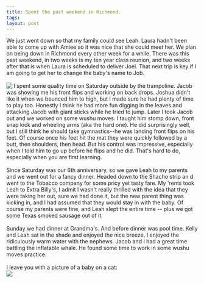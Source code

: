 ```yaml
---
title: Spent the past weekend in Richmond.
tags: 
layout: post
---
```

We just went down so that my family could see Leah.  Laura hadn't been able to come up with Amiee so it was nice that she could meet her.  We plan on being down in Richmond every other week for a while.  There was this past weekend, in two weeks is my ten year class reunion, and two weeks after that is when Laura is scheduled to deliver Joel.  That next trip is key if I am going to get her to change the baby's name to Job. <br /><br /><img src="http://fuzzymonk.com/photos/leah/image/595/IMG_6033.JPG" class="picture" align="left" />I spent some quality time on Saturday outside by the trampoline.  Jacob was showing me his front flips and working on back drops.  Joshua didn't like it when we bounced him to high, but I made sure he had plenty of time to play too.  Honestly I think he had more fun digging in the leaves and attacking Jacob with giant sticks while he tried to jump.  Later I took Jacob out and we worked on some wushu moves.  I taught him stomp down, front snap kick and wheeling arms (aka the hard one).  He did surprisingly well, but I still think he should take gymnastics--he was landing front flips on his feet.  Of course once his feet hit the mat they were quickly followed by a butt, then shoulders, then head.  But his control was impressive, especially when I told him to go up before he flips and he did. That's hard to do, especially when you are first learning.  <br /><br />Since Saturday was our 6th anniversary, so we gave Leah to my parents and we went out for a fancy dinner.  Headed down to the Shacho strip an d went to the Tobacco company for some pricy yet tasty fare.  My 'rents took Leah to Extra Billy's, I admit I wasn't really thrilled with the idea that they were taking her out, sure we had done it, but the new parent thing was kicking in, and I had assumed that they would stay in with the baby.  Of course my parents were fine, and Leah slept the entire time -- plus we got some Texas smoked sausage out of it. <br /><br />Sunday we had dinner at Grandma's.  And before dinner was pool time.  Kelly and  Leah sat in the shade and enjoyed the nice breeze.  I enjoyed the ridiculously warm water with the nephews.  Jacob and I had a great time battling the inflatable whale.  He found some time to work in some wushu moves practice. <br /><br />I leave you with a picture of a baby on a cat:<br /><img src="http://fuzzymonk.com/photos/leah/image/595/IMG_6152.JPG" class="picture" />

